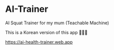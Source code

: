 # AI-Trainer

AI Squat Trainer for my mum (Teachable Machine)

This is a Korean version of this app 🏋🏻‍♀️

https://ai-health-trainer.web.app
